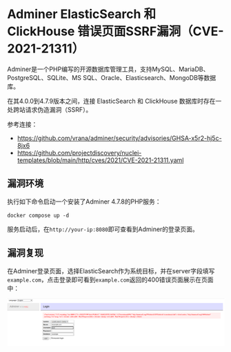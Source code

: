 # Adminer ElasticSearch 和 ClickHouse 错误页面SSRF漏洞（CVE-2021-21311）

Adminer是一个PHP编写的开源数据库管理工具，支持MySQL、MariaDB、PostgreSQL、SQLite、MS SQL、Oracle、Elasticsearch、MongoDB等数据库。

在其4.0.0到4.7.9版本之间，连接 ElasticSearch 和 ClickHouse 数据库时存在一处跨站请求伪造漏洞（SSRF）。

参考连接：

- <https://github.com/vrana/adminer/security/advisories/GHSA-x5r2-hj5c-8jx6>
- <https://github.com/projectdiscovery/nuclei-templates/blob/main/http/cves/2021/CVE-2021-21311.yaml>

## 漏洞环境

执行如下命令启动一个安装了Adminer 4.7.8的PHP服务：

```
docker compose up -d
```

服务启动后，在`http://your-ip:8080`即可查看到Adminer的登录页面。

## 漏洞复现

在Adminer登录页面，选择ElasticSearch作为系统目标，并在server字段填写`example.com`，点击登录即可看到`example.com`返回的400错误页面展示在页面中：

![](1.png)
